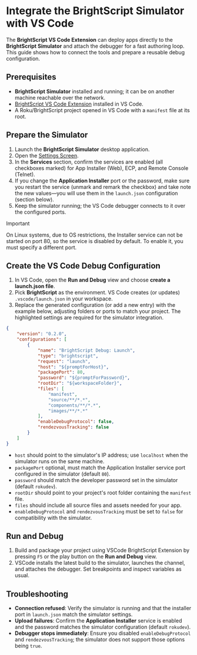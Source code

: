 # Integrate the BrightScript Simulator with VS Code

The **BrightScript VS Code Extension** can deploy apps directly to the **BrightScript Simulator** and attach the debugger for a fast authoring loop. This guide shows how to connect the tools and prepare a reusable debug configuration.

## Prerequisites

- **BrightScript Simulator** installed and running; it can be on another machine reachable over the network.
- [BrightScript VS Code Extension](https://marketplace.visualstudio.com/items?itemName=rokucommunity.brightscript) installed in VS Code.
- A Roku/BrightScript project opened in VS Code with a `manifest` file at its root.

## Prepare the Simulator

1. Launch the **BrightScript Simulator** desktop application.
2. Open the [Settings Screen](docs/how-to-use.md#settings-screen).
3. In the **Services** section, confirm the services are enabled (all checkboxes marked) for App Installer (Web), ECP, and Remote Console (Telnet).
4. If you change the **Application Installer** port or the password, make sure you restart the service (unmark and remark the checkbox) and take note the new values—you will use them in the `launch.json` configuration (section below).
5. Keep the simulator running; the VS Code debugger connects to it over the configured ports.

> [!IMPORTANT]
>
> On Linux systems, due to OS restrictions, the Installer service can not be started on port 80, so the service is disabled by default.
> To enable it, you must specify a different port.


## Create the VS Code Debug Configuration

1. In VS Code, open the **Run and Debug** view and choose **create a launch.json file**.
2. Pick **BrightScript** as the environment. VS Code creates (or updates) `.vscode/launch.json` in your workspace.
3. Replace the generated configuration (or add a new entry) with the example below, adjusting folders or ports to match your project. The highlighted settings are required for the simulator integration.

```json
{
    "version": "0.2.0",
    "configurations": [
        {
            "name": "BrightScript Debug: Launch",
            "type": "brightscript",
            "request": "launch",
            "host": "${promptForHost}",
            "packagePort": 80,
            "password": "${promptForPassword}",
            "rootDir": "${workspaceFolder}",
            "files": [
                "manifest",
                "source/**/*.*",
                "components/**/*.*",
                "images/**/*.*"
            ],
            "enableDebugProtocol": false,
            "rendezvousTracking": false
        }
    ]
}
```

- `host` should point to the simulator's IP address; use `localhost` when the simulator runs on the same machine.
- `packagePort` optional, must match the Application Installer service port configured in the simulator (default `80`).
- `password` should match the developer password set in the simulator (default `rokudev`).
- `rootDir` should point to your project's root folder containing the `manifest` file.
- `files` should include all source files and assets needed for your app.
- `enableDebugProtocol` and `rendezvousTracking` must be set to `false` for compatibility with the simulator.

## Run and Debug

1. Build and package your project using VSCode BrightScript Extension by pressing `F5` or the play button on the **Run and Debug** view.
2. VSCode installs the latest build to the simulator, launches the channel, and attaches the debugger. Set breakpoints and inspect variables as usual.

## Troubleshooting

- **Connection refused**: Verify the simulator is running and that the installer port in `launch.json` match the simulator settings.
- **Upload failures**: Confirm the **Application Installer** service is enabled and the password matches the simulator configuration (default `rokudev`).
- **Debugger stops immediately**: Ensure you disabled `enableDebugProtocol` and `rendezvousTracking`; the simulator does not support those options being `true`.
